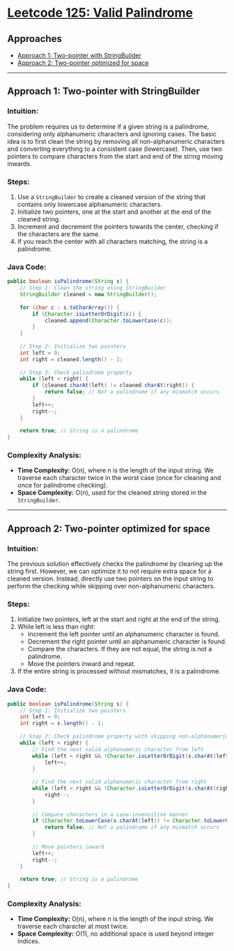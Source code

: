 # [Leetcode 125: Valid Palindrome](https://leetcode.com/problems/valid-palindrome/)

## Approaches
- [Approach 1: Two-pointer with StringBuilder](#approach-1)
- [Approach 2: Two-pointer optimized for space](#approach-2)

---

## Approach 1: Two-pointer with StringBuilder

### Intuition:

The problem requires us to determine if a given string is a palindrome, considering only alphanumeric characters and ignoring cases. The basic idea is to first clean the string by removing all non-alphanumeric characters and converting everything to a consistent case (lowercase). Then, use two pointers to compare characters from the start and end of the string moving inwards.

### Steps:

1. Use a `StringBuilder` to create a cleaned version of the string that contains only lowercase alphanumeric characters.
2. Initialize two pointers, one at the start and another at the end of the cleaned string.
3. Increment and decrement the pointers towards the center, checking if the characters are the same.
4. If you reach the center with all characters matching, the string is a palindrome.

### Java Code:

```java
public boolean isPalindrome(String s) {
    // Step 1: Clean the string using StringBuilder
    StringBuilder cleaned = new StringBuilder();
    
    for (char c : s.toCharArray()) {
        if (Character.isLetterOrDigit(c)) {
            cleaned.append(Character.toLowerCase(c));
        }
    }
    
    // Step 2: Initialize two pointers
    int left = 0;
    int right = cleaned.length() - 1;
    
    // Step 3: Check palindrome property
    while (left < right) {
        if (cleaned.charAt(left) != cleaned.charAt(right)) {
            return false; // Not a palindrome if any mismatch occurs
        }
        left++;
        right--;
    }
    
    return true; // String is a palindrome
}
```

### Complexity Analysis:

- **Time Complexity:** O(n), where n is the length of the input string. We traverse each character twice in the worst case (once for cleaning and once for palindrome checking).
- **Space Complexity:** O(n), used for the cleaned string stored in the `StringBuilder`.

---

## Approach 2: Two-pointer optimized for space

### Intuition:

The previous solution effectively checks the palindrome by cleaning up the string first. However, we can optimize it to not require extra space for a cleaned version. Instead, directly use two pointers on the input string to perform the checking while skipping over non-alphanumeric characters.

### Steps:

1. Initialize two pointers, left at the start and right at the end of the string.
2. While left is less than right:
   - Increment the left pointer until an alphanumeric character is found.
   - Decrement the right pointer until an alphanumeric character is found.
   - Compare the characters. If they are not equal, the string is not a palindrome.
   - Move the pointers inward and repeat.
3. If the entire string is processed without mismatches, it is a palindrome.

### Java Code:

```java
public boolean isPalindrome(String s) {
    // Step 1: Initialize two pointers
    int left = 0;
    int right = s.length() - 1;
    
    // Step 2: Check palindrome property with skipping non-alphanumeric
    while (left < right) {
        // Find the next valid alphanumeric character from left
        while (left < right && !Character.isLetterOrDigit(s.charAt(left))) {
            left++;
        }
        
        // Find the next valid alphanumeric character from right
        while (left < right && !Character.isLetterOrDigit(s.charAt(right))) {
            right--;
        }
        
        // Compare characters in a case-insensitive manner
        if (Character.toLowerCase(s.charAt(left)) != Character.toLowerCase(s.charAt(right))) {
            return false; // Not a palindrome if any mismatch occurs
        }
        
        // Move pointers inward
        left++;
        right--;
    }
    
    return true; // String is a palindrome
}
```

### Complexity Analysis:

- **Time Complexity:** O(n), where n is the length of the input string. We traverse each character at most twice.
- **Space Complexity:** O(1), no additional space is used beyond integer indices.

